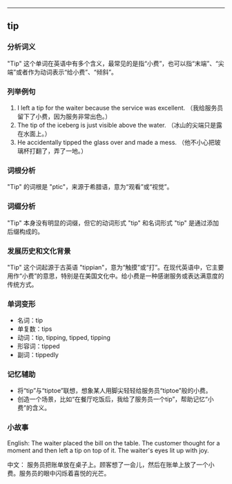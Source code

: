 
---------------
## tip
### 分析词义
"Tip" 这个单词在英语中有多个含义，最常见的是指“小费”，也可以指“末端”、“尖端”或者作为动词表示“给小费”、“倾斜”。

### 列举例句
1. I left a tip for the waiter because the service was excellent. （我给服务员留下了小费，因为服务非常出色。）
2. The tip of the iceberg is just visible above the water. （冰山的尖端只是露在水面上。）
3. He accidentally tipped the glass over and made a mess. （他不小心把玻璃杯打翻了，弄了一地。）

### 词根分析
"Tip" 的词根是 "ptic"，来源于希腊语，意为“观看”或“视觉”。

### 词缀分析
"Tip" 本身没有明显的词缀，但它的动词形式 "tip" 和名词形式 "tip" 是通过添加后缀构成的。

### 发展历史和文化背景
"Tip" 这个词起源于古英语 "tippian"，意为“触摸”或“打”。在现代英语中，它主要用作“小费”的意思，特别是在美国文化中。给小费是一种感谢服务或表达满意度的传统方式。

### 单词变形
- 名词：tip
- 单复数：tips
- 动词：tip, tipping, tipped, tipping
- 形容词：tipped
- 副词：tippedly

### 记忆辅助
- 将“tip”与“tiptoe”联想，想象某人用脚尖轻轻给服务员“tiptoe”般的小费。
- 创造一个场景，比如“在餐厅吃饭后，我给了服务员一个tip”，帮助记忆“小费”的含义。

### 小故事
English:
The waiter placed the bill on the table. The customer thought for a moment and then left a tip on top of it. The waiter's eyes lit up with joy.

中文：
服务员把账单放在桌子上。顾客想了一会儿，然后在账单上放了一个小费。服务员的眼中闪烁着喜悦的光芒。

